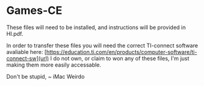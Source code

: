 # Games-CE
These files will need to be installed, and instructions will be provided in HI.pdf.

In order to transfer these files you will need the correct TI-connect software avaliable here: 
[https://education.ti.com/en/products/computer-software/ti-connect-sw](url)
 I do not own, or claim to won any of these files, I'm just making them more easily accessable.
 
 Don't be stupid,
  ~ iMac Weirdo
